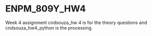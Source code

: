 # ENPM_809Y_HW4
Week 4 assignment
cndsouza_hw 4 is for the theory questions and cndsouza_hw4_python is the processing.
